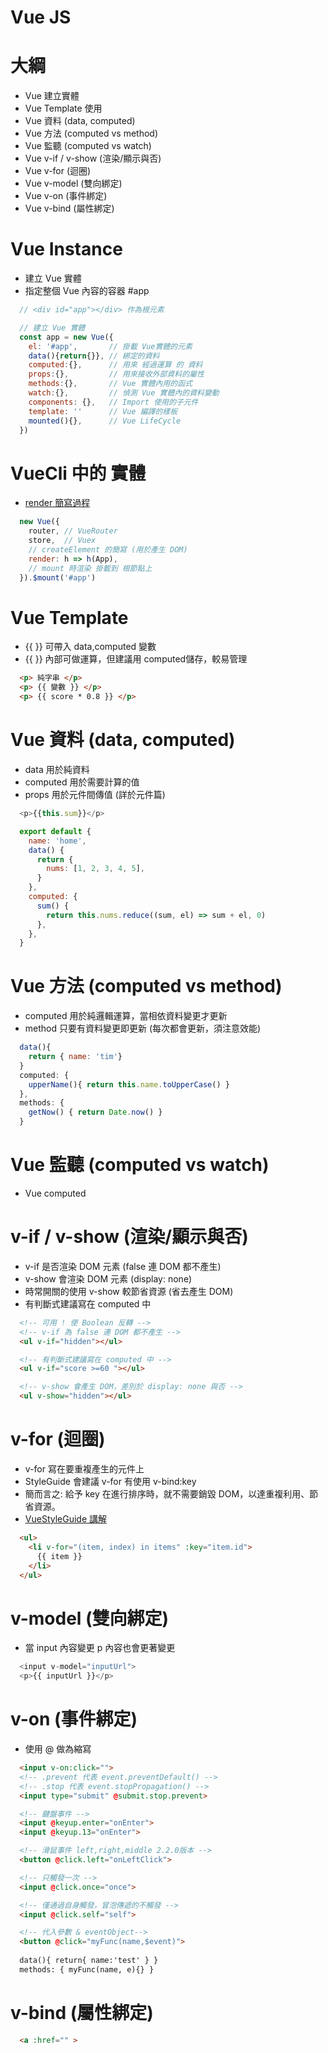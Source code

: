 # Vue JS

# 大綱
- Vue 建立實體
- Vue Template 使用
- Vue 資料 (data, computed)
- Vue 方法 (computed vs method)
- Vue 監聽 (computed vs watch)
- Vue v-if / v-show (渲染/顯示與否)
- Vue v-for (迴圈)
- Vue v-model (雙向綁定)
- Vue v-on (事件綁定)
- Vue v-bind (屬性綁定)

# Vue Instance 
- 建立 Vue 實體
- 指定整個 Vue 內容的容器 #app
```js
  // <div id="app"></div> 作為根元素

  // 建立 Vue 實體
  const app = new Vue({
    el: '#app',       // 掛載 Vue實體的元素
    data(){return{}}, // 綁定的資料
    computed:{},      // 用來 經過運算 的 資料
    props:{},         // 用來接收外部資料的屬性
    methods:{},       // Vue 實體內用的函式
    watch:{},         // 偵測 Vue 實體內的資料變動
    components: {},   // Import 使用的子元件
    template: ''      // Vue 編譯的樣板
    mounted(){},      // Vue LifeCycle
  })
```

# VueCli 中的 實體
- [render 簡寫過程](https://bit.ly/2M2MqMW)
```js
  new Vue({
    router, // VueRouter
    store,  // Vuex
    // createElement 的簡寫 (用於產生 DOM)
    render: h => h(App),
    // mount 時渲染 掛載到 根節點上
  }).$mount('#app')
```

# Vue Template
- {{ }} 可帶入 data,computed 變數
- {{ }} 內部可做運算，但建議用 computed儲存，較易管理
```html
  <p> 純字串 </p>
  <p> {{ 變數 }} </p>
  <p> {{ score * 0.8 }} </p>
```

# Vue 資料 (data, computed)
- data  用於純資料
- computed 用於需要計算的值
- props 用於元件間傳值 (詳於元件篇)
```js
  <p>{{this.sum}}</p>

  export default {
    name: 'home',
    data() {
      return {
        nums: [1, 2, 3, 4, 5],
      }
    },
    computed: {
      sum() {
        return this.nums.reduce((sum, el) => sum + el, 0)
      },
    },
  }
```

# Vue 方法 (computed vs method)
- computed 用於純邏輯運算，當相依資料變更才更新
- method 只要有資料變更即更新 (每次都會更新，須注意效能)
```js
  data(){
    return { name: 'tim'}
  }
  computed: {
    upperName(){ return this.name.toUpperCase() }
  },
  methods: {
    getNow() { return Date.now() }
  }
```

# Vue 監聽 (computed vs watch)
- Vue computed

# v-if / v-show (渲染/顯示與否)
- v-if  是否渲染 DOM 元素 (false 連 DOM 都不產生)
- v-show 會渲染 DOM 元素 (display: none)
- 時常開關的使用 v-show 較節省資源 (省去產生 DOM)
- 有判斷式建議寫在 computed 中 
```html
  <!-- 可用 ! 使 Boolean 反轉 -->
  <!-- v-if 為 false 連 DOM 都不產生 -->
  <ul v-if="hidden"></ul>

  <!-- 有判斷式建議寫在 computed 中 -->
  <ul v-if="score >=60 "></ul>

  <!-- v-show 會產生 DOM，差別於 display: none 與否 -->
  <ul v-show="hidden"></ul>
```

# v-for (迴圈)
- v-for 寫在要重複產生的元件上
- StyleGuide 會建議 v-for 有使用 v-bind:key
- 簡而言之: 給予 key 在進行排序時，就不需要銷毀 DOM，以達重複利用、節省資源。
- [VueStyleGuide 講解](https://cn.vuejs.org/v2/guide/list.html#%E7%BB%B4%E6%8A%A4%E7%8A%B6%E6%80%81)
```html
  <ul>
    <li v-for="(item, index) in items" :key="item.id">
      {{ item }}
    </li>
  </ul>
```

# v-model (雙向綁定)
- 當 input 內容變更 p 內容也會更著變更
```js
  <input v-model="inputUrl">
  <p>{{ inputUrl }}</p>
```

# v-on (事件綁定)
- 使用 @ 做為縮寫
```html
  <input v-on:click=""> 
  <!-- .prevent 代表 event.preventDefault() -->
  <!-- .stop 代表 event.stopPropagation() -->
  <input type="submit" @submit.stop.prevent> 

  <!-- 鍵盤事件 -->
  <input @keyup.enter="onEnter">
  <input @keyup.13="onEnter">

  <!-- 滑鼠事件 left,right,middle 2.2.0版本 -->
  <button @click.left="onLeftClick">

  <!-- 只觸發一次 -->
  <input @click.once="once">

  <!-- 僅通過自身觸發，冒泡傳遞的不觸發 -->
  <input @click.self="self">

  <!-- 代入參數 & eventObject-->
  <button @click="myFunc(name,$event)"> 
  
  data(){ return{ name:'test' } }
  methods: { myFunc(name, e){} }
```

# v-bind (屬性綁定)
```html
  <a :href="" >
```